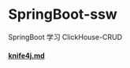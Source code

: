 # SpringBoot-ssw
SpringBoot 学习 ClickHouse-CRUD

#### [knife4j.md](src/main/resources/markdown/home.md ':include :type=code')


